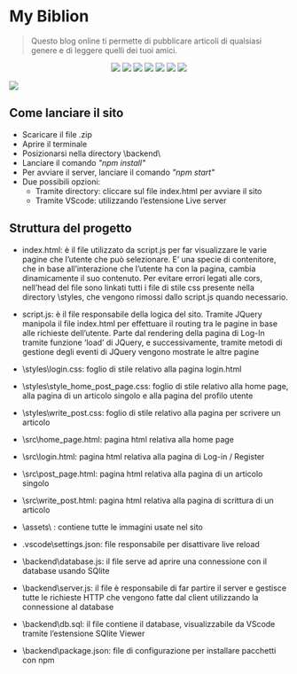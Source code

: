 # My Biblion 
> Questo blog online ti permette di pubblicare articoli di qualsiasi genere e di leggere quelli dei tuoi amici.


<div align="center">
  <img src="https://img.shields.io/badge/HTML5-E34F26?style=for-the-badge&logo=html5&logoColor=white">
  <img src="https://img.shields.io/badge/CSS3-1572B6?style=for-the-badge&logo=css3&logoColor=white">
  <img src="https://img.shields.io/badge/JavaScript-323330?style=for-the-badge&logo=javascript&logoColor=F7DF1E">
  <img src="https://img.shields.io/badge/SQLite-07405E?style=for-the-badge&logo=sqlite&logoColor=white">
  <img src="https://img.shields.io/badge/Bootstrap-563D7C?style=for-the-badge&logo=bootstrap&logoColor=white">
  <img src="https://img.shields.io/badge/Node.js-43853D?style=for-the-badge&logo=node.js&logoColor=white">
  <img src="https://img.shields.io/badge/GIT-E44C30?style=for-the-badge&logo=git&logoColor=white">
</div>

![](images/home)


## Come lanciare il sito
* Scaricare il file .zip
* Aprire il terminale 
* Posizionarsi nella directory \backend\
* Lanciare il comando _"npm install"_
* Per avviare il server, lanciare il comando _"npm start"_
* Due possibili opzioni:
  * Tramite directory: cliccare sul file index.html per avviare il sito
  * Tramite VScode: utilizzando l’estensione Live server




## Struttura del progetto

* index.html: è il file utilizzato da script.js per far visualizzare le varie pagine che l’utente che può selezionare. E’ una specie di contenitore, che in base all’interazione che l’utente ha con la pagina, cambia dinamicamente il suo contenuto. Per evitare errori legati alle cors, nell’head del file sono linkati tutti i file di stile css presente nella directory \styles, che vengono rimossi dallo script.js quando necessario.

* script.js: è il file responsabile della logica del sito. Tramite JQuery manipola il file index.html per effettuare il routing tra le pagine in base alle richieste dell’utente. Parte dal rendering della pagina di Log-In tramite 
funzione ‘load’ di JQuery, e successivamente, tramite metodi di gestione degli eventi di JQuery vengono mostrate le altre pagine

* \styles\login.css: foglio di stile relativo alla pagina login.html
* \styles\style_home_post_page.css: foglio di stile relativo alla home page, alla pagina di un articolo singolo e alla pagina del profilo utente
* \styles\write_post.css: foglio di stile relativo alla pagina per scrivere un articolo
* \src\home_page.html: pagina html relativa alla home page
* \src\login.html: pagina html relativa alla pagina di Log-in / Register
* \src\post_page.html: pagina html relativa alla pagina  di un articolo singolo
* \src\write_post.html: pagina html relativa alla pagina di scrittura di un articolo
* \assets\ : contiene tutte le immagini usate nel sito
* \.vscode\settings.json: file responsabile per disattivare live reload
* \backend\database.js: il file serve ad aprire una connessione con il database usando SQlite
* \backend\server.js: il file è responsabile di far partire il server e gestisce tutte le richieste HTTP che vengono fatte dal client utilizzando la connessione al database
* \backend\db.sql: il file contiene il database, visualizzabile da VScode tramite l’estensione SQlite Viewer
* \backend\package.json: file di configurazione per installare pacchetti con npm
